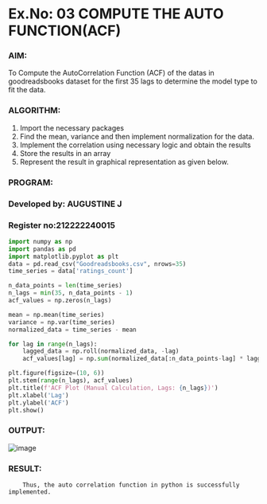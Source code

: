 

# Ex.No: 03   COMPUTE THE AUTO FUNCTION(ACF)


### AIM:
To Compute the AutoCorrelation Function (ACF) of the datas in goodreadsbooks dataset for the first 35 lags to determine the model
type to fit the data.

### ALGORITHM:
1. Import the necessary packages
2. Find the mean, variance and then implement normalization for the data.
3. Implement the correlation using necessary logic and obtain the results
4. Store the results in an array
5. Represent the result in graphical representation as given below.
   
### PROGRAM:
### Developed by: AUGUSTINE J
### Register no:212222240015
```python
import numpy as np
import pandas as pd
import matplotlib.pyplot as plt
data = pd.read_csv("Goodreadsbooks.csv", nrows=35)
time_series = data['ratings_count'] 

n_data_points = len(time_series)
n_lags = min(35, n_data_points - 1)
acf_values = np.zeros(n_lags)

mean = np.mean(time_series)
variance = np.var(time_series)
normalized_data = time_series - mean

for lag in range(n_lags):
    lagged_data = np.roll(normalized_data, -lag)
    acf_values[lag] = np.sum(normalized_data[:n_data_points-lag] * lagged_data[:n_data_points-lag]) / (variance * (n_data_points - lag))

plt.figure(figsize=(10, 6))
plt.stem(range(n_lags), acf_values)
plt.title(f'ACF Plot (Manual Calculation, Lags: {n_lags})')
plt.xlabel('Lag')
plt.ylabel('ACF')
plt.show()
```

### OUTPUT:

![image](https://github.com/user-attachments/assets/ec0afc58-a802-4345-a024-1a84e47d9519)


### RESULT:
        Thus, the auto correlation function in python is successfully implemented.
